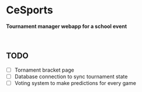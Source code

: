 # CeSports

**Tournament manager webapp for a school event**

<br>

## TODO

- [ ] Tornament bracket page
- [ ] Database connection to sync tournament state
- [ ] Voting system to make predictions for every game
